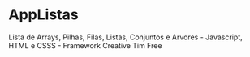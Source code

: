 # AppListas
Lista de Arrays, Pilhas, Filas, Listas, Conjuntos e Arvores - Javascript, HTML e CSSS - Framework Creative Tim Free

